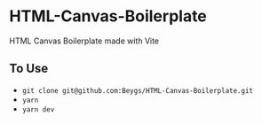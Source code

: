 # HTML-Canvas-Boilerplate
HTML Canvas Boilerplate made with Vite

## To Use
- `git clone git@github.com:Beygs/HTML-Canvas-Boilerplate.git`
- `yarn`
- `yarn dev`
